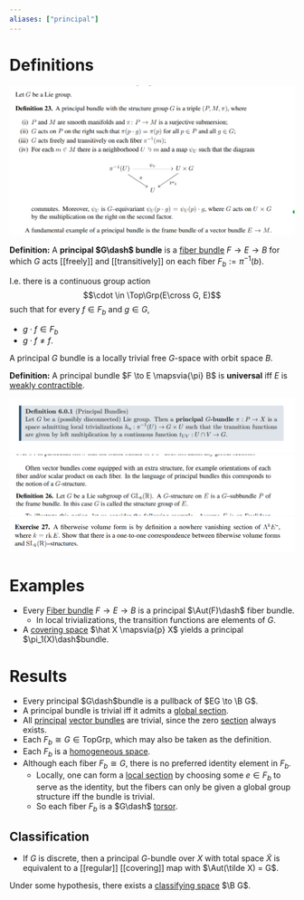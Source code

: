 ```yaml
---
aliases: ["principal"]
---
```


# Definitions

![](attachments/Pasted%20image%2020210613123515.png)

**Definition:** 
A **principal $G\dash$ bundle** is a [fiber bundle](fiber%20bundle.md) $F \to E \to B$ for which $G$ acts [[freely]] and [[transitively]] on each fiber $F_b:= \pi^{-1}(b)$. 

I.e. there is a continuous group action
$$\cdot \in \Top\Grp(E\cross G, E)$$ 
such that for every $f \in F_b$ and $g\in G$,
 
- $g\cdot f \in F_b$ 
- $g\cdot f \neq f$.

A principal $G$ bundle is a locally trivial free $G$-space with orbit space $B$. 

**Definition:** A principal bundle $F \to E \mapsvia{\pi} B$ is **universal** iff $E$ is [weakly contractible](weakly%20contractible).

![](attachments/Pasted%20image%2020210510012449.png)
![](attachments/Pasted%20image%2020210613123624.png)
![](attachments/Pasted%20image%2020210613123710.png)

# Examples
- Every [Fiber bundle](Fiber%20bundle) $F\to E\to B$ is a principal $\Aut(F)\dash$ fiber bundle. 
	- In local trivializations, the transition functions are elements of $G$.
- A [covering space](covering%20space) $\hat X \mapsvia{p} X$ yields a principal $\pi_1(X)\dash$bundle.

# Results
- Every principal $G\dash$bundle is a pullback of $EG \to \B G$.
- A principal bundle is trivial iff it admits a [global section](section%20of%20a%20bundle.md). 
- All [principal](principal%20bundle.md) [vector bundles](vector%20bundles.md) are trivial, since the zero [section](section%20of%20a%20bundle.md) always exists.
- Each $F_b \cong G \in \text{TopGrp}$, which may also be taken as the definition.
- Each $F_b$ is a [homogeneous space](homogeneous%20space).
- Although each fiber $F_b \cong G$, there is no preferred identity element in $F_b$. 
	- Locally, one can form a [local section](section%20of%20a%20bundle.md) by choosing some $e\in F_b$ to serve as the identity, but the fibers can only be given a global group structure iff the bundle is trivial. 
	- So each fiber $F_b$ is a $G\dash$ [torsor](torsor).

## Classification

- If $G$ is discrete, then a principal $G$-bundle over $X$ with total space $\tilde X$ is equivalent to a [[regular]] [[covering]] map with $\Aut(\tilde X) = G$. 

Under some hypothesis, there exists a [classifying space](classifying%20space.md) $\B G$.